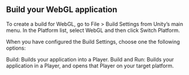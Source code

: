## Build your WebGL application

To create a build for WebGL, go to File > Build Settings from Unity’s main menu. In the Platform list, select WebGL and then click Switch Platform.

When you have configured the Build Settings, choose one the following options:

Build: Builds your application into a Player.
Build and Run: Builds your application in a Player, and opens that Player on your target platform.
